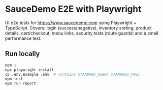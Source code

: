 # SauceDemo E2E with Playwright

UI e2e tests for https://www.saucedemo.com using Playwright + TypeScript.
Covers: login (success/negative), inventory sorting, product details, cart/checkout, menu links, security tests (route guards) and a small performance test.

## Run locally
```bash
npm i
npx playwright install
cp .env.example .env  # contains STANDARD_USER/ STANDARD_PASS
npm test
npm run report

